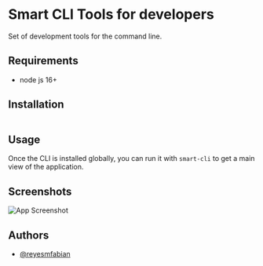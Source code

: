 
# Smart CLI Tools for developers

Set of development tools for the command line.


## Requirements
- node js 16+

## Installation

```bash

```
    
## Usage

Once the CLI is installed globally, you can run it with `smart-cli` to get a main view of the application.

## Screenshots

![App Screenshot](https://github.com/user-attachments/assets/4757367a-e5f5-49a4-8a1e-82d8fd1eaaa4)

## Authors

- [@reyesmfabian](https://www.github.com/reyesmfabian)

